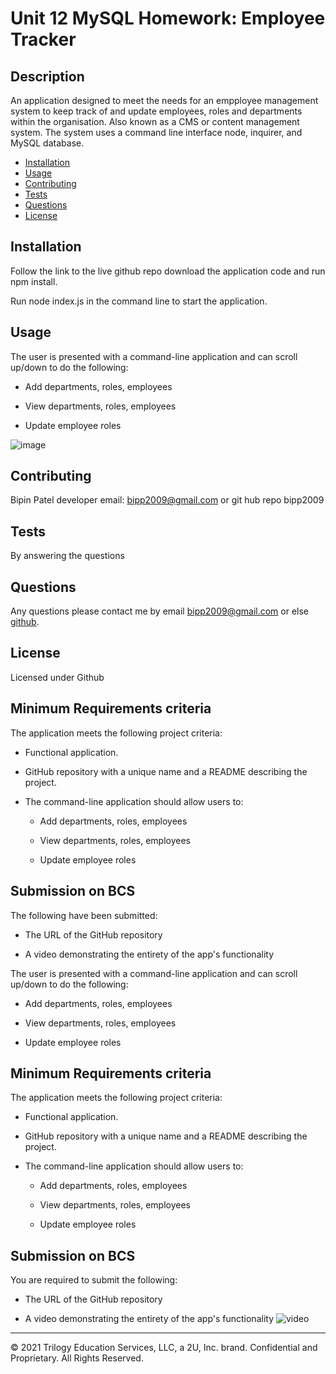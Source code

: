 # Unit 12 MySQL Homework: Employee Tracker

## Description

An application designed to meet the needs for an empployee management system to keep track of and update employees, roles and departments within the organisation. Also known as a CMS or content management system. The system uses a command line interface node, inquirer, and MySQL database.

* [Installation](#installation)
* [Usage](#usage)
* [Contributing](#contributing)
* [Tests](#tests)
* [Questions](#questions)
* [License](#license)

## Installation

Follow the link to the live github repo download the application code and run npm install.

Run node index.js in the command line to start the application.

## Usage

The user is presented with a command-line application and can scroll up/down to do the following:

  * Add departments, roles, employees

  * View departments, roles, employees

  * Update employee roles

![image]()

## Contributing
Bipin Patel developer email: bipp2009@gmail.com or git hub repo bipp2009

## Tests 

By answering the questions

## Questions

Any questions please contact me by email bipp2009@gmail.com or else [github](https://www.github.com/bipp2009).


## License

Licensed under Github

## Minimum Requirements criteria

The application meets the following project criteria:

* Functional application.

* GitHub repository with a unique name and a README describing the project.

* The command-line application should allow users to:

  * Add departments, roles, employees

  * View departments, roles, employees

  * Update employee roles

## Submission on BCS

The following have been submitted:

* The URL of the GitHub repository

* A video demonstrating the entirety of the app's functionality 


The user is presented with a command-line application and can scroll up/down to do the following:

  * Add departments, roles, employees

  * View departments, roles, employees

  * Update employee roles

## Minimum Requirements criteria

The application meets the following project criteria:

* Functional application.

* GitHub repository with a unique name and a README describing the project.

* The command-line application should allow users to:

  * Add departments, roles, employees

  * View departments, roles, employees

  * Update employee roles

## Submission on BCS

You are required to submit the following:

* The URL of the GitHub repository

* A video demonstrating the entirety of the app's functionality 
![video]()

- - -
© 2021 Trilogy Education Services, LLC, a 2U, Inc. brand. Confidential and Proprietary. All Rights Reserved.
